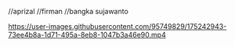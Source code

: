 //aprizal
//firman
//bangka sujawanto

https://user-images.githubusercontent.com/95749829/175242943-73ee4b8a-1d71-495a-8eb8-1047b3a46e90.mp4

